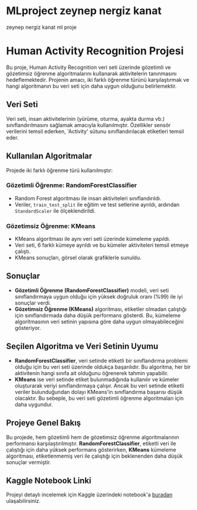 # MLproject zeynep nergiz kanat
 zeynep nergiz kanat ml proje
# Human Activity Recognition Projesi

Bu proje, Human Activity Recognition veri seti üzerinde gözetimli ve gözetimsiz öğrenme algoritmalarını kullanarak aktivitelerin tanınmasını hedeflemektedir. Projenin amacı, iki farklı öğrenme türünü karşılaştırmak ve hangi algoritmanın bu veri seti için daha uygun olduğunu belirlemektir.

## Veri Seti

Veri seti, insan aktivitelerinin (yürüme, oturma, ayakta durma vb.) sınıflandırılmasını sağlamak amacıyla kullanılmıştır. Özellikler sensör verilerini temsil ederken, 'Activity' sütunu sınıflandırılacak etiketleri temsil eder.

## Kullanılan Algoritmalar

Projede iki farklı öğrenme türü kullanılmıştır:

### Gözetimli Öğrenme: RandomForestClassifier
- Random Forest algoritması ile insan aktiviteleri sınıflandırıldı.
- Veriler, `train_test_split` ile eğitim ve test setlerine ayrıldı, ardından `StandardScaler` ile ölçeklendirildi.

### Gözetimsiz Öğrenme: KMeans
- KMeans algoritması ile aynı veri seti üzerinde kümeleme yapıldı.
- Veri seti, 6 farklı kümeye ayrıldı ve bu kümeler aktiviteleri temsil etmeye çalıştı.
- KMeans sonuçları, görsel olarak grafiklerle sunuldu.

## Sonuçlar

- **Gözetimli Öğrenme (RandomForestClassifier)** modeli, veri seti sınıflandırmaya uygun olduğu için yüksek doğruluk oranı (%99) ile iyi sonuçlar verdi.
- **Gözetimsiz Öğrenme (KMeans)** algoritması, etiketler olmadan çalıştığı için sınıflandırmada daha düşük performans gösterdi. Bu, kümeleme algoritmasının veri setinin yapısına göre daha uygun olmayabileceğini gösteriyor.

## Seçilen Algoritma ve Veri Setinin Uyumu

- **RandomForestClassifier**, veri setinde etiketli bir sınıflandırma problemi olduğu için bu veri seti üzerinde oldukça başarılıdır. Bu algoritma, her bir aktivitenin hangi sınıfa ait olduğunu öğrenerek tahmin yapabilir.
- **KMeans** ise veri setinde etiket bulunmadığında kullanılır ve kümeler oluşturarak veriyi sınıflandırmaya çalışır. Ancak bu veri setinde etiketli veriler bulunduğundan dolayı KMeans'in sınıflandırma başarısı düşük olacaktır. Bu sebeple, bu veri seti gözetimli öğrenme algoritmaları için daha uygundur.

## Projeye Genel Bakış

Bu projede, hem gözetimli hem de gözetimsiz öğrenme algoritmalarının performansı karşılaştırılmıştır. **RandomForestClassifier**, etiketli veri ile çalıştığı için daha yüksek performans gösterirken, **KMeans** kümeleme algoritması, etiketlenmemiş veri ile çalıştığı için beklenenden daha düşük sonuçlar vermiştir.

## Kaggle Notebook Linki

Projeyi detaylı incelemek için Kaggle üzerindeki notebook'a [buradan](https://www.kaggle.com/code/zeynepnergizkanat/mlproject) ulaşabilirsiniz.
